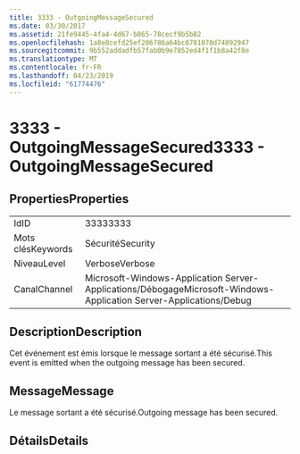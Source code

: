 ```yaml
---
title: 3333 - OutgoingMessageSecured
ms.date: 03/30/2017
ms.assetid: 21fe9445-4fa4-4d67-b865-78cecf9b5b82
ms.openlocfilehash: 1a8e8cefd25ef206786a64bc0781070d74892947
ms.sourcegitcommit: 9b552addadfb57fab0b9e7852ed4f1f1b8a42f8e
ms.translationtype: MT
ms.contentlocale: fr-FR
ms.lasthandoff: 04/23/2019
ms.locfileid: "61774476"
---
```

# <a name="3333---outgoingmessagesecured"></a><span data-ttu-id="3478f-102">3333 - OutgoingMessageSecured</span><span class="sxs-lookup"><span data-stu-id="3478f-102">3333 - OutgoingMessageSecured</span></span>
## <a name="properties"></a><span data-ttu-id="3478f-103">Properties</span><span class="sxs-lookup"><span data-stu-id="3478f-103">Properties</span></span>  
  
|||  
|-|-|  
|<span data-ttu-id="3478f-104">Id</span><span class="sxs-lookup"><span data-stu-id="3478f-104">ID</span></span>|<span data-ttu-id="3478f-105">3333</span><span class="sxs-lookup"><span data-stu-id="3478f-105">3333</span></span>|  
|<span data-ttu-id="3478f-106">Mots clés</span><span class="sxs-lookup"><span data-stu-id="3478f-106">Keywords</span></span>|<span data-ttu-id="3478f-107">Sécurité</span><span class="sxs-lookup"><span data-stu-id="3478f-107">Security</span></span>|  
|<span data-ttu-id="3478f-108">Niveau</span><span class="sxs-lookup"><span data-stu-id="3478f-108">Level</span></span>|<span data-ttu-id="3478f-109">Verbose</span><span class="sxs-lookup"><span data-stu-id="3478f-109">Verbose</span></span>|  
|<span data-ttu-id="3478f-110">Canal</span><span class="sxs-lookup"><span data-stu-id="3478f-110">Channel</span></span>|<span data-ttu-id="3478f-111">Microsoft-Windows-Application Server-Applications/Débogage</span><span class="sxs-lookup"><span data-stu-id="3478f-111">Microsoft-Windows-Application Server-Applications/Debug</span></span>|  
  
## <a name="description"></a><span data-ttu-id="3478f-112">Description</span><span class="sxs-lookup"><span data-stu-id="3478f-112">Description</span></span>  
 <span data-ttu-id="3478f-113">Cet événement est émis lorsque le message sortant a été sécurisé.</span><span class="sxs-lookup"><span data-stu-id="3478f-113">This event is emitted when the outgoing message has been secured.</span></span>  
  
## <a name="message"></a><span data-ttu-id="3478f-114">Message</span><span class="sxs-lookup"><span data-stu-id="3478f-114">Message</span></span>  
 <span data-ttu-id="3478f-115">Le message sortant a été sécurisé.</span><span class="sxs-lookup"><span data-stu-id="3478f-115">Outgoing message has been secured.</span></span>  
  
## <a name="details"></a><span data-ttu-id="3478f-116">Détails</span><span class="sxs-lookup"><span data-stu-id="3478f-116">Details</span></span>
